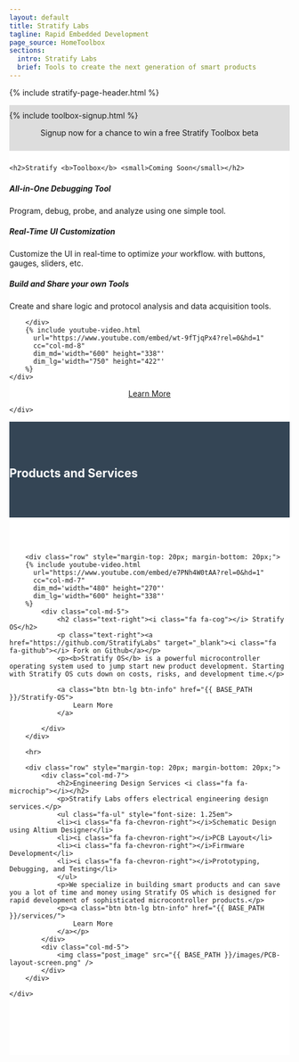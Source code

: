 ```yaml
---
layout: default
title: Stratify Labs
tagline: Rapid Embedded Development
page_source: HomeToolbox
sections:
  intro: Stratify Labs
  brief: Tools to create the next generation of smart products
---
```


{% include stratify-page-header.html %}


<div style="background: #ddd;">
	<div class="container" style="padding-top: 10px; padding-bottom: 10px">
		{% include toolbox-signup.html %}
		<center>
		<p>Signup now for a chance to win a free Stratify Toolbox beta</p>
		</center>
	</div>
</div>

<div style="background: #fff;">
	<div class="container" style="padding-top: 10px; padding-bottom: 10px">

	<h2>Stratify <b>Toolbox</b> <small>Coming Soon</small></h2>
  <div class="row" style="margin-top: 1.5em; margin-bottom: 2.0em">
		<div class="col-md-4">
			<div class="panel panel-default">
				<div class="panel-body">
					<h5><i class="fa fa-wrench"></i> <b>All-in-One</b> Debugging Tool</h5>
					<p>Program, debug, probe, and analyze using one simple tool.</p>
				</div>
			</div>
			<div class="panel panel-default">
				<div class="panel-body">
					<h5><i class="fa fa-desktop"></i> Real-Time <b>UI Customization</b></h5>
					<p>Customize the UI in real-time to optimize <i>your</i> workflow. with buttons, gauges, sliders, etc.</p>
				</div>
			</div>
			<div class="panel panel-default">
				<div class="panel-body">
					<h5><i class="fa fa-cloud"></i><b>Build and Share</b> your own Tools</h5>
					<p>Create and share logic and protocol analysis and data acquisition tools.</p>
				</div>
			</div>

		</div>
		{% include youtube-video.html
		  url="https://www.youtube.com/embed/wt-9fTjqPx4?rel=0&hd=1"
		  cc="col-md-8"
		  dim_md='width="600" height="338"'
		  dim_lg='width="750" height="422"'
		%}
	</div>

<center>
	<a class="btn btn-lg btn-info" href="{{ BASE_PATH }}/Stratify-Toolbox/">Learn More</a>
</center>

	</div>

</div>

<div style="background: #344555; color: #fff;">
	<div class="container" style="padding-top: 50px; padding-bottom: 50px">
			<h2>Products and Services</h2>
	</div>
</div>

<div style="background: #fff;">
	<div class="container" style="padding-top: 50px; padding-bottom: 50px">

		<div class="row" style="margin-top: 20px; margin-bottom: 20px;">
		{% include youtube-video.html
		  url="https://www.youtube.com/embed/e7PNh4W0tAA?rel=0&hd=1"
		  cc="col-md-7"
		  dim_md='width="480" height="270"'
		  dim_lg='width="600" height="338"'
		%}
			<div class="col-md-5">
				<h2 class="text-right"><i class="fa fa-cog"></i> Stratify OS</h2>
				<p class="text-right"><a href="https://github.com/StratifyLabs" target="_blank"><i class="fa fa-github"></i> Fork on Github</a></p>
				<p><b>Stratify OS</b> is a powerful microcontroller operating system used to jump start new product development. Starting with Stratify OS cuts down on costs, risks, and development time.</p>

				<a class="btn btn-lg btn-info" href="{{ BASE_PATH }}/Stratify-OS">
					Learn More
				</a>

			</div>
		</div>

		<hr>

		<div class="row" style="margin-top: 20px; margin-bottom: 20px;">
			<div class="col-md-7">
				<h2>Engineering Design Services <i class="fa fa-microchip"></i></h2>
				<p>Stratify Labs offers electrical engineering design services.</p>
				<ul class="fa-ul" style="font-size: 1.25em">
				<li><i class="fa fa-chevron-right"></i>Schematic Design using Altium Designer</li>
				<li><i class="fa fa-chevron-right"></i>PCB Layout</li>
				<li><i class="fa fa-chevron-right"></i>Firmware Development</li>
				<li><i class="fa fa-chevron-right"></i>Prototyping, Debugging, and Testing</li>
				</ul>
				<p>We specialize in building smart products and can save you a lot of time and money using Stratify OS which is designed for rapid development of sophisticated microcontroller products.</p>
				<p><a class="btn btn-lg btn-info" href="{{ BASE_PATH }}/services/">
					Learn More
				</a></p>
			</div>
			<div class="col-md-5">
				<img class="post_image" src="{{ BASE_PATH }}/images/PCB-layout-screen.png" />
			</div>
		</div>

	</div>
</div>
